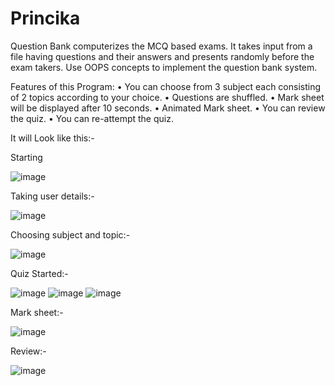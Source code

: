 # Princika
Question Bank computerizes the MCQ based  exams. It takes input from a file having  questions and their answers and presents  randomly before the exam takers. Use OOPS  concepts to implement the question bank  system.

Features of this Program:
• You can choose from 3 subject
each consisting of 2 topics
according to your choice.
• Questions are shuffled.
• Mark sheet will be displayed after
10 seconds.
• Animated Mark sheet.
• You can review the quiz.
• You can re-attempt the quiz.

It will Look like this:-

Starting

![image](https://user-images.githubusercontent.com/88227627/127734759-2c149c6e-1a86-4a6c-aead-f2baba5e38d4.png)



Taking user details:-

![image](https://user-images.githubusercontent.com/88227627/127734785-f2825c1a-0020-4d0c-a36a-5eb5f91d8ebc.png)


Choosing subject and topic:-

![image](https://user-images.githubusercontent.com/88227627/127734821-b68111ee-e61b-4780-ae2c-0071d77defef.png)



Quiz Started:-

![image](https://user-images.githubusercontent.com/88227627/128470418-47c6a4e7-fc70-4c90-8e74-846886c30f49.png)
![image](https://user-images.githubusercontent.com/88227627/128470537-bb7436f5-cb60-4475-95df-994193487686.png)
![image](https://user-images.githubusercontent.com/88227627/128470654-2dbc0ee0-3c9b-41b0-8cb9-88b96e96a9ef.png)


Mark sheet:-

![image](https://user-images.githubusercontent.com/88227627/128470818-61290fe7-12f8-47fc-8aac-c9de059363d8.png)

Review:-

![image](https://user-images.githubusercontent.com/88227627/128471020-3f03baff-74aa-4295-bd1f-514bed124a97.png)
